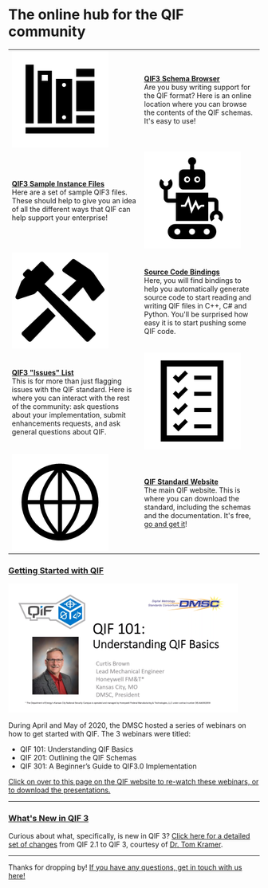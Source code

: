 # The online hub for the QIF community

|  |  |
| :---        |     :---      |
| [![](img/docs.png?raw=true)](https://qualityinformationframework.github.io/qif3-browser/qif3.html)   |  [**QIF3 Schema Browser**](https://qualityinformationframework.github.io/qif3-browser/qif3.html) <br>Are you busy writing support for the QIF format? Here is an online location where you can browse the contents of the QIF schemas. It's easy to use! |
| [**QIF3 Sample Instance Files**](https://github.com/QualityInformationFramework/qif-community/tree/master/samples) <br> Here are a set of sample QIF3 files. These should help to give you an idea of all the different ways that QIF can help support your enterprise! | [![](img/samples.png?raw=true)](https://github.com/QualityInformationFramework/qif-community/tree/master/samples) |
| [![](img/bindings.png?raw=true)](https://github.com/QualityInformationFramework/qif-community/tree/master/bindings)   | [**Source Code Bindings**](https://github.com/QualityInformationFramework/qif-community/tree/master/bindings) <br> Here, you will find bindings to help you automatically generate source code to start reading and writing QIF files in C++, C# and Python. You'll be surprised how easy it is to start pushing some QIF code.     |
| [**QIF3 "Issues" List**](https://github.com/QualityInformationFramework/qif-community/issues)  <br> This is for more than just flagging issues with the QIF standard. Here is where you can interact with the rest of the community: ask questions about your implementation, submit enhancements requests, and ask general questions about QIF.   | [![](img/issues.png?raw=true)](https://github.com/QualityInformationFramework/qif-community/issues) |
| [![](img/website.png?raw=true)](http://qifstandards.org/)   | [**QIF Standard Website**](http://qifstandards.org/) <br> The main QIF website. This is where you can download the standard, including the schemas and the documentation. It's free, [go and get it](http://qifstandards.org/download/)! |

### [Getting Started with QIF](https://qifstandards.org/qif-implementation-tutorials/)

[![](img/qif101-coverslide.png?raw=true)](https://qifstandards.org/qif-implementation-tutorials/)

During April and May of 2020, the DMSC hosted a series of webinars on how to get started with QIF. The 3 webinars were titled: 

* QIF 101: Understanding QIF Basics
* QIF 201: Outlining the QIF Schemas
* QIF 301: A Beginner’s Guide to QIF3.0 Implementation

[Click on over to this page on the QIF website to re-watch these webinars, or to download the presentations.](https://qifstandards.org/qif-implementation-tutorials/) 

---

### [What's New in QIF 3](https://qualityinformationframework.github.io/QIF3.0ChangesFrom2.1.pdf)

Curious about what, specifically, is new in QIF 3? [Click here for a detailed set of changes](https://qualityinformationframework.github.io/QIF3.0ChangesFrom2.1.pdf) from QIF 2.1 to QIF 3, courtesy of [Dr. Tom Kramer](https://www.nist.gov/people/thomas-kramer). 

---
  
Thanks for dropping by! [If you have any questions, get in touch with us here!](http://qifstandards.org/contact-us/)
